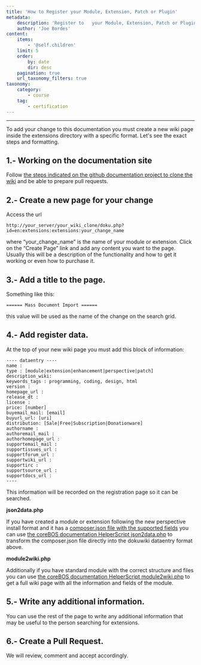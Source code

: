 ```yaml
---
title: 'How to Register your Module, Extension, Patch or Plugin'
metadata:
    description: 'Register to   your Module, Extension, Patch or Plugin'
    author: 'Joe Bordes'
content:
    items:
        - '@self.children'
    limit: 5
    order:
        by: date
        dir: desc
    pagination: true
    url_taxonomy_filters: true
taxonomy:
    category:
        - course
    tag:
        - certification
---
```

---

To add your change to this documentation you must create a new wiki page inside the extensions directory with a specific format. Let's see the exact steps and formatting.

## 1.- Working on the documentation site

Follow [the steps indicated on the github documentation project to clone the wiki](https://github.com/tsolucio/coreBOSDocumentation/blob/master/README.md) and be able to prepare pull requests.

## 2.- Create a new page for your change

Access the url
```
http://your_server/your_wiki_clone/doku.php?id=en:extensions:extensions:your_change_name

```
where “your_change_name” is the name of your module or extension. Click on the “Create Page” link and add any content you want to the page. Usually this will be a description of the functionality and how to get it working or even how to purchase it.

## 3.- Add a title to the page.

Something like this:
```
====== Mass Document Import ======
```
this value will be used as the name of the change on the search grid.

## 4.- Add register data.

At the top of your new wiki page you must add this block of information:

```
---- dataentry ----
name : 
type : [module|extension|enhancement|perspective|patch]
description_wiki: 
keywords_tags : programming, coding, design, html
version : 
homepage_url : 
release_dt : 
license : 
price: [number]
buyemail_mail: [email]
buyurl_url: [uri]
distribution: [Sale|Free|Subscription|Donationware]
authorname :
authoremail_mail :
authorhomepage_url :
supportemail_mail :
supportissues_url :
supportforum_url :
supportwiki_url :
supportirc :
supportsource_url :
supportdocs_url :
----
```

This information will be recorded on the registration page so it can be searched.

**json2data.php**

If you have created a module or extension following the new perspective install format and it has a [composer.json file with the supported fields](http://localhost/coreBOSDocumentation/developer-guide/architecture-concepts/packagemodules#1-file-structure) you can use [the coreBOS documentation HelperScript json2data.php](https://github.com/tsolucio/corebos/blob/master/build/HelperScripts/json2data.php) to transform the composer.json file directly into the dokuwiki dataentry format above.

**module2wiki.php**

Additionally if you have standard module with the correct structure and files you can use [the coreBOS documentation HelperScript module2wiki.php](https://github.com/tsolucio/corebos/blob/master/build/HelperScripts/module2wiki.php) to get a full wiki page with all the information and fields of the module.

## 5.- Write any additional information.

You can use the rest of the page to write any additional information that may be useful to the person searching for extensions.

## 6.- Create a Pull Request.

We will review, comment and accept accordingly.